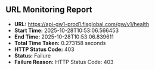## URL Monitoring Report

- **URL:** https://api-gw1-prod1.fisglobal.com/gw/v1/health
- **Start Time:** 2025-10-28T10:53:06.566453
- **End Time:** 2025-10-28T10:53:06.839611
- **Total Time Taken:** 0.273158 seconds
- **HTTP Status Code:** 403
- **Status:** Failure
- **Failure Reason:** HTTP Status Code: 403
